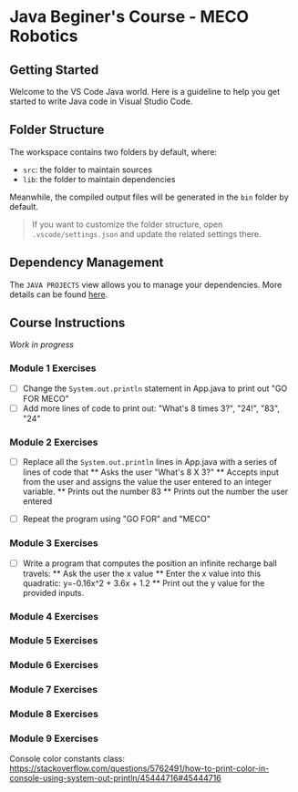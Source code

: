 # Java Beginer's Course - MECO Robotics

## Getting Started

Welcome to the VS Code Java world. Here is a guideline to help you get started to write Java code in Visual Studio Code.

## Folder Structure

The workspace contains two folders by default, where:

- `src`: the folder to maintain sources
- `lib`: the folder to maintain dependencies

Meanwhile, the compiled output files will be generated in the `bin` folder by default.

> If you want to customize the folder structure, open `.vscode/settings.json` and update the related settings there.

## Dependency Management

The `JAVA PROJECTS` view allows you to manage your dependencies. More details can be found [here](https://github.com/microsoft/vscode-java-dependency#manage-dependencies).

## Course Instructions

*Work in progress*

### Module 1 Exercises

- [ ] Change the `System.out.println` statement in App.java to print out "GO FOR MECO"
- [ ] Add more lines of code to print out: "What's 8 times 3?",  "24!", "83", "24"

### Module 2 Exercises

- [ ] Replace all the `System.out.println` lines in App.java with a series of lines of code that 
** Asks the user "What's 8 X 3?"
** Accepts input from the user and assigns the value the user entered to an integer variable.
** Prints out the number 83
** Prints out the number the user entered

- [ ] Repeat the program using "GO FOR" and "MECO"

### Module 3 Exercises

- [ ] Write a program that computes the position an infinite recharge ball travels:
** Ask the user the x value 
** Enter the x value into this quadratic:  y=-0.16x^2 + 3.6x + 1.2
** Print out the y value for the provided inputs.

### Module 4 Exercises

### Module 5 Exercises

### Module 6 Exercises

### Module 7 Exercises

### Module 8 Exercises

### Module 9 Exercises


Console color constants class:
https://stackoverflow.com/questions/5762491/how-to-print-color-in-console-using-system-out-println/45444716#45444716
